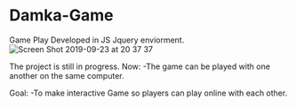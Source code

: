 # Damka-Game
Game Play Developed in JS Jquery enviorment.
![Screen Shot 2019-09-23 at 20 37 37](https://user-images.githubusercontent.com/21170255/65448917-90334e00-de42-11e9-88e9-61c114330b37.jpg)

The project is still in progress.
Now:
  -The game can be played with one another on the same computer.
  
Goal: 
  -To make interactive Game so players can play online with each other.

